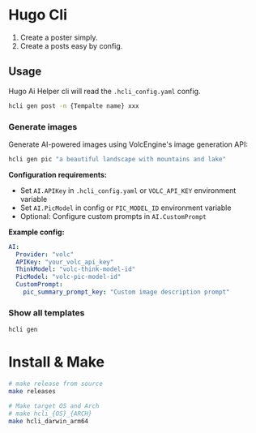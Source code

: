 # Hugo Cli

1. Create a poster simply.
2. Create a posts easy by config.

## Usage

Hugo Ai Helper cli will read the `.hcli_config.yaml` config.

```bash
hcli gen post -n {Tempalte name} xxx
```

### Generate images

Generate AI-powered images using VolcEngine's image generation API:

```bash
hcli gen pic "a beautiful landscape with mountains and lake"
```

**Configuration requirements:**
- Set `AI.APIKey` in `.hcli_config.yaml` or `VOLC_API_KEY` environment variable
- Set `AI.PicModel` in config or `PIC_MODEL_ID` environment variable
- Optional: Configure custom prompts in `AI.CustomPrompt`

**Example config:**
```yaml
AI:
  Provider: "volc"
  APIKey: "your_volc_api_key"
  ThinkModel: "volc-think-model-id"
  PicModel: "volc-pic-model-id"
  CustomPrompt:
    pic_summary_prompt_key: "Custom image description prompt"
```

### Show all templates

```bash
hcli gen
```

# Install & Make

```bash
# make release from source
make releases

# Make target OS and Arch
# make hcli_{OS}_{ARCH}
make hcli_darwin_arm64


```

